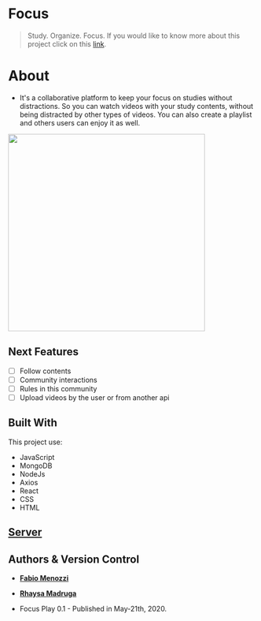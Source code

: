 # Focus
> Study. Organize. Focus.
If you would like to know more about this project click on this [link](https://focusplay.herokuapp.com/).

# About
* It's a collaborative platform to keep your focus on studies without distractions. So you can watch videos with your study contents, without being distracted by other types of videos. You can also create a playlist and others users can enjoy it as well.
<img src="https://res.cloudinary.com/menozzi/image/upload/v1590155791/focus/desktop_yzmige.png" width="400">

## Next Features
- [ ] Follow contents
- [ ] Community interactions
- [ ] Rules in this community
- [ ]  Upload videos by the user or from another api

## Built With
This project use:
* JavaScript
* MongoDB
* NodeJs
* Axios
* React
* CSS
* HTML

## [Server](https://github.com/M3nozzi/Focus-server)

## Authors & Version Control

* [**Fabio Menozzi**](https://github.com/M3nozzi)

* [**Rhaysa Madruga**](https://github.com/rlmadruga)

* Focus Play 0.1 - Published in May-21th, 2020.
